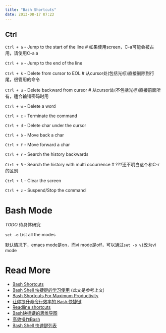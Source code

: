```yaml
---
title: "Bash Shortcuts"
date: 2013-08-17 07:23
---
```


## Ctrl ##

`Ctrl + a`  -  Jump to the start of the line # 如果使用screen，C-a可能会被占用，请使用C-a a

`Ctrl + e`  -  Jump to the end of the line

`Ctrl + k`  -  Delete from cursor to EOL # 从cursor处(包括光标)直接删除到行尾，很管用的命令

`Ctrl + u`  -  Delete backward from cursor # 从cursor处(不包括光标)直接前面所有，适合输错密码时用

`Ctrl + w`  -  Delete a word


`Ctrl + c`  -  Terminate the command

`Ctrl + d`  -  Delete char under the cursor


`Ctrl + b`  -  Move back a char

`Ctrl + f`  -  Move forward a char


`Ctrl + r`  -  Search the history backwards

`Ctrl + R`  -  Search the history with multi occurrence # ???还不明白这个和C-r的区别


`Ctrl + l`  -  Clear the screen

`Ctrl + z`  -  Suspend/Stop the command


# Bash Mode #

*TODO* 待具体研究

`set -o`		List all the modes

默认情况下，emacs mode是on，而vi mode是off，可以通过`set -o vi`改为vi mode

# Read More #

* [Bash Shortcuts](http://www.aboutlinux.info/2005/08/bash-shell-shortcuts.html)
* [Bash Shell 快捷键的学习使用](http://dbanotes.net/tech-memo/shell_shortcut.html) (此文是参考上文)
* [Bash Shortcuts For Maximum Productivity](http://www.skorks.com/2009/09/bash-shortcuts-for-maximum-productivity/)
* [让你提升命令行效率的 Bash 快捷键](http://linuxtoy.org/archives/bash-shortcuts.html)
* [Readline shortcuts](http://www.bigsmoke.us/readline/shortcuts)
* [Bash快捷键的思维导图](http://www.huangwei.me/blog/2010/10/27/bash_shortcuts_mindmap/)
* [高效操作Bash](http://ahei.info/bash.htm)
* [Bash Shell 快速鍵列表](http://blog.longwin.com.tw/2006/09/bash_hot_key_2006/)

